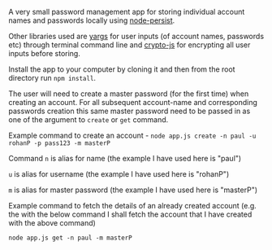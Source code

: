 A very small password management app for storing individual account names and passwords locally using [node-persist](https://github.com/simonlast/node-persist). 

Other libraries used are [yargs](https://github.com/bcoe/yargs) for user inputs (of account names, passwords etc) through terminal command line and [crypto-js](https://code.google.com/p/crypto-js/) for encrypting all user inputs before storing.

Install the app to your computer by cloning it and then from the root directory run ``npm install``.

The user will need to create a master password (for the first time) when creating an account. For all subsequent account-name and corresponding passwords creation this same master password need to be passed in as one of the argument to ``create`` or ``get`` command.

Example command to create an account - ``node app.js create -n paul -u rohanP -p pass123 -m masterP``

Command ``n`` is alias for name  (the example I have used here is "paul")

``u`` is alias for username (the example I have used here is "rohanP")

``m`` is alias for master password (the example I have used here is "masterP")


Example command to fetch the details of an already created account (e.g. the with the below command I shall fetch the account that I have created with the above command)

``node app.js get -n paul -m masterP``